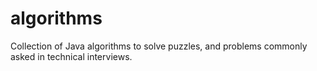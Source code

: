 # algorithms
Collection of Java algorithms to solve puzzles, and problems commonly asked in technical interviews.
